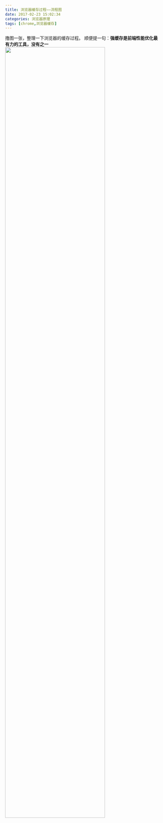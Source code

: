 ```yaml
---
title: 浏览器缓存过程——流程图
date: 2017-02-23 15:02:34
categories: 浏览器原理
tags: [chrome,浏览器缓存]
---
```


撸图一张，整理一下浏览器的缓存过程。
顺便提一句：**强缓存是前端性能优化最有力的工具，没有之一**
<img src="https://loulanyijian.github.io/images/cache.png" alt="" style="width:80%">